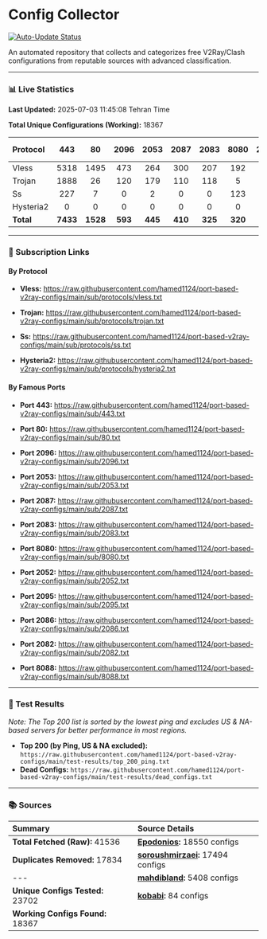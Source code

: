 # Config Collector

[![Auto-Update Status](https://github.com/hamed1124/port-based-v2ray-configs/actions/workflows/main.yml/badge.svg)](https://github.com/hamed1124/port-based-v2ray-configs/actions/workflows/main.yml)

An automated repository that collects and categorizes free V2Ray/Clash configurations from reputable sources with advanced classification.

---

### 📊 Live Statistics

**Last Updated:** 2025-07-03 11:45:08 Tehran Time

**Total Unique Configurations (Working):** 18367

| Protocol | 443 | 80 | 2096 | 2053 | 2087 | 2083 | 8080 | 2052 | 2095 | 2086 | 2082 | 8088 | Other Ports | Total |
|:---| :---: | :---: | :---: | :---: | :---: | :---: | :---: | :---: | :---: | :---: | :---: | :---: |:---:|:---:|
| Vless | 5318 | 1495 | 473 | 264 | 300 | 207 | 192 | 144 | 121 | 118 | 89 | 2 | 5523 | **14246** |
| Trojan | 1888 | 26 | 120 | 179 | 110 | 118 | 5 | 0 | 0 | 1 | 0 | 0 | 508 | **2955** |
| Ss | 227 | 7 | 0 | 2 | 0 | 0 | 123 | 0 | 0 | 0 | 0 | 0 | 804 | **1163** |
| Hysteria2 | 0 | 0 | 0 | 0 | 0 | 0 | 0 | 0 | 0 | 0 | 0 | 0 | 3 | **3** |
| **Total** | **7433** | **1528** | **593** | **445** | **410** | **325** | **320** | **144** | **121** | **119** | **89** | **2** | **6838** | **18367** |

---

### 🚀 Subscription Links

#### By Protocol

- **Vless:**
  https://raw.githubusercontent.com/hamed1124/port-based-v2ray-configs/main/sub/protocols/vless.txt

- **Trojan:**
  https://raw.githubusercontent.com/hamed1124/port-based-v2ray-configs/main/sub/protocols/trojan.txt

- **Ss:**
  https://raw.githubusercontent.com/hamed1124/port-based-v2ray-configs/main/sub/protocols/ss.txt

- **Hysteria2:**
  https://raw.githubusercontent.com/hamed1124/port-based-v2ray-configs/main/sub/protocols/hysteria2.txt

#### By Famous Ports

- **Port 443:**
  https://raw.githubusercontent.com/hamed1124/port-based-v2ray-configs/main/sub/443.txt

- **Port 80:**
  https://raw.githubusercontent.com/hamed1124/port-based-v2ray-configs/main/sub/80.txt

- **Port 2096:**
  https://raw.githubusercontent.com/hamed1124/port-based-v2ray-configs/main/sub/2096.txt

- **Port 2053:**
  https://raw.githubusercontent.com/hamed1124/port-based-v2ray-configs/main/sub/2053.txt

- **Port 2087:**
  https://raw.githubusercontent.com/hamed1124/port-based-v2ray-configs/main/sub/2087.txt

- **Port 2083:**
  https://raw.githubusercontent.com/hamed1124/port-based-v2ray-configs/main/sub/2083.txt

- **Port 8080:**
  https://raw.githubusercontent.com/hamed1124/port-based-v2ray-configs/main/sub/8080.txt

- **Port 2052:**
  https://raw.githubusercontent.com/hamed1124/port-based-v2ray-configs/main/sub/2052.txt

- **Port 2095:**
  https://raw.githubusercontent.com/hamed1124/port-based-v2ray-configs/main/sub/2095.txt

- **Port 2086:**
  https://raw.githubusercontent.com/hamed1124/port-based-v2ray-configs/main/sub/2086.txt

- **Port 2082:**
  https://raw.githubusercontent.com/hamed1124/port-based-v2ray-configs/main/sub/2082.txt

- **Port 8088:**
  https://raw.githubusercontent.com/hamed1124/port-based-v2ray-configs/main/sub/8088.txt

---

### 🧪 Test Results
*Note: The Top 200 list is sorted by the lowest ping and excludes US & NA-based servers for better performance in most regions.*

- **Top 200 (by Ping, US & NA excluded):** `https://raw.githubusercontent.com/hamed1124/port-based-v2ray-configs/main/test-results/top_200_ping.txt`
- **Dead Configs:** `https://raw.githubusercontent.com/hamed1124/port-based-v2ray-configs/main/test-results/dead_configs.txt`

---

### 📚 Sources

| Summary | Source Details |
|:---|:---|
| **Total Fetched (Raw):** 41536 | **[Epodonios](https://github.com/Epodonios/v2ray-configs):** 18550 configs |
| **Duplicates Removed:** 17834 | **[soroushmirzaei](https://github.com/soroushmirzaei/telegram-configs-collector):** 17494 configs |
| --- | **[mahdibland](https://github.com/mahdibland/V2RayAggregator):** 5408 configs |
| **Unique Configs Tested:** 23702 | **[kobabi](https://github.com/liketolivefree/kobabi):** 84 configs |
| **Working Configs Found:** 18367 |  |
